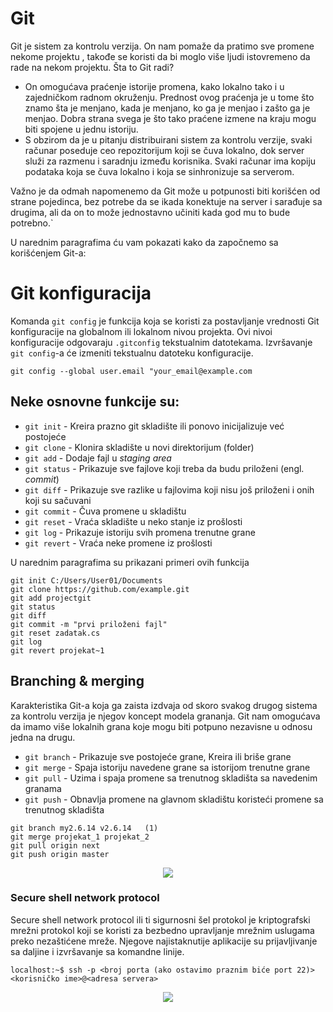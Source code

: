 # Git

Git je sistem za kontrolu verzija. On nam pomaže da pratimo sve promene nekome projektu , takođe se koristi da bi moglo više ljudi istovremeno da rade na nekom projektu.
Šta to Git radi?
* On omogućava praćenje istorije promena, kako lokalno tako i u zajedničkom radnom okruženju. Prednost ovog praćenja je u tome što znamo šta je menjano, kada je menjano, ko ga je menjao i zašto ga je menjao. Dobra strana svega je što tako praćene izmene na kraju mogu biti spojene u jednu istoriju.
* S obzirom da je u pitanju distribuirani sistem za kontrolu verzije, svaki računar poseduje ceo repozitorijum koji se čuva lokalno, dok server služi za razmenu i saradnju između korisnika. Svaki računar ima kopiju podataka koja se čuva lokalno i koja se sinhronizuje sa serverom.

Važno je da odmah napomenemo da Git može u potpunosti biti korišćen od strane pojedinca, bez potrebe da se ikada konektuje na server i sarađuje sa drugima, ali da on to može jednostavno učiniti kada god mu to bude potrebno.`

U narednim paragrafima ću vam pokazati kako da započnemo sa korišćenjem Git-a:
# Git konfiguracija
Komanda `git config` je funkcija koja se koristi za postavljanje vrednosti Git konfiguracije na globalnom ili lokalnom nivou projekta. Ovi nivoi konfiguracije odgovaraju `.gitconfig` tekstualnim datotekama. Izvršavanje `git config`-a će izmeniti tekstualnu datoteku konfiguracije.
```
git config --global user.email "your_email@example.com
```
## Neke osnovne funkcije su:
* `git init` - Kreira prazno git skladište ili ponovo inicijalizuje već postojeće
* `git clone` - Klonira skladište u novi direktorijum (folder)
* `git add` - Dodaje fajl u _staging area_
* `git status` - Prikazuje sve fajlove koji treba da budu priloženi (engl. _commit_)
* `git diff` - Prikazuje sve razlike u fajlovima koji nisu još priloženi i onih koji su sačuvani
* `git commit` - Čuva promene u skladištu
* `git reset` - Vraća skladište u neko stanje iz prošlosti
* `git log` - Prikazuje istoriju svih promena trenutne grane
* `git revert` - Vraća neke promene iz prošlosti

U narednim paragrafima su prikazani primeri ovih funkcija
```
git init C:/Users/User01/Documents
git clone https://github.com/example.git
git add projectgit
git status
git diff
git commit -m "prvi priloženi fajl"
git reset zadatak.cs
git log
git revert projekat~1
```
## Branching & merging

Karakteristika Git-a koja ga zaista izdvaja od skoro svakog drugog sistema za kontrolu verzija je njegov koncept modela grananja. Git nam omogućava da imamo više lokalnih grana koje mogu biti potpuno nezavisne u odnosu jedna na drugu.
* `git branch` - Prikazuje sve postojeće grane, Kreira ili briše grane
* `git merge` - Spaja istoriju navedene grane sa istorijom trenutne grane
* `git pull` - Uzima i spaja promene sa trenutnog skladišta sa navedenim granama
* `git push` - Obnavlja promene na glavnom skladištu koristeći promene sa trenutnog skladišta
```
git branch my2.6.14 v2.6.14   (1)
git merge projekat_1 projekat_2
git pull origin next
git push origin master
```
<p align="center">
  <img src="http://nvie.com/img/git-model@2x.png">
</p>

### Secure shell network protocol
Secure shell network protocol ili ti sigurnosni šel protokol je kriptografski mrežni protokol koji se koristi za bezbedno upravljanje mrežnim uslugama preko nezaštićene mreže. Njegove najistaknutije aplikacije su prijavljivanje sa daljine i izvršavanje sa komandne linije.
```
localhost:~$ ssh -p <broj porta (ako ostavimo praznim biće port 22)> <korisničko ime>@<adresa servera>
```
<p align="center">
  <img src="https://www-assets.kolide.com/assets/inventory/device_properties/icons/ssh-keys-3aa34a73f9567f78ae7a573fa758b65e4d0309d1.png">
</p>
